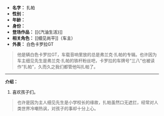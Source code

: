 
- **名字：** 扎帕
- **性别：** 
- **年龄：** 
- **身份：** 
- **登场作品：** [[《汽油生活》]]
- **相关角色：** [[细见尚平]]（车主）
- **外表：** 白色卡罗拉GT

> 他是辆白色卡罗拉GT，车载音响里放的总是弗兰克·扎帕的专辑。也许因为车主细见先生是弗兰克·扎帕的铁杆粉丝吧，卡罗拉的车牌号“三八”也被读作“扎帕”，久而久之我们都管他叫扎帕了。

---

**介绍：** 

1. 喜欢孩子们。

> 也许是因为主人细见先生是小学校长的缘故，扎帕虽然口无遮拦，经常对人类世界冷嘲热讽，对孩子的事却十分上心。